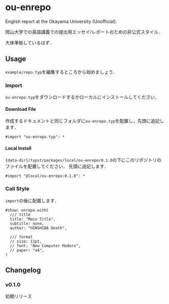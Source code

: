 # ou-enrepo

English report at the Okayama University (Unofficial).

岡山大学での英語講義での提出用エッセイ/レポートのための非公式スタイル．

大体準拠しているはず．

## Usage

`example/repo.typ`を編集するところから始めましょう．

### Import

`ou-enrepo.typ`をダウンロードするかローカルにインストールしてください．

#### Download File

作成するドキュメントと同じフォルダに`ou-enrepo.typ`を配置し，先頭に追記します．

```typst
#import "ou-enrepo.typ": *
```

#### Local Install

`{data-dir}/typst/packages/local/ou-enrepo/0.1.0`の下にこのリポジトリのファイルを配置してください．
先頭に追記します．

```typst
#import "@local/ou-enrepo:0.1.0": *
```

### Call Style

`import`の後に配置します．

```typst
#show: enrepo.with(
  /// title
  title: "Main Title",
  subtitle: none,
  author: "HINSHIBA Death",

  /// format
  // size: 11pt,
  // font: "New Computer Modern",
  // paper: "a4",
)
```

## Changelog

### v0.1.0

初期リリース

